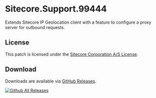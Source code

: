 # Sitecore.Support.99444

Extends Sitecore IP Geolocation client with a feature to configure a proxy server for outbound requests.

## License

This patch is licensed under the [Sitecore Corporation A/S License](LICENSE).

## Download

Downloads are available via [GitHub Releases](https://github.com/SitecoreSupport/Sitecore.Support.99444/releases).

[![Github All Releases](https://img.shields.io/github/downloads/SitecoreSupport/Sitecore.Support.99444/total.svg)](https://github.com/SitecoreSupport/Sitecore.Support.99444/releases)
